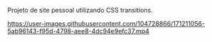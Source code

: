 Projeto de site pessoal utilizando CSS transitions.



https://user-images.githubusercontent.com/104728866/171211056-5ab96143-f95d-4798-aee8-4dc94e9efc37.mp4


